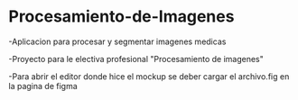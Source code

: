 # Procesamiento-de-Imagenes
-Aplicacion para procesar y segmentar imagenes medicas

-Proyecto para le electiva profesional "Procesamiento de imagenes"

-Para abrir el editor donde hice el mockup se deber cargar el archivo.fig en la pagina de figma
